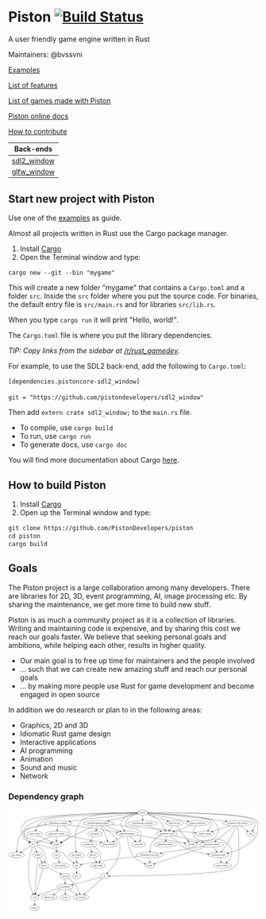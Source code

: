 # Piston [![Build Status](https://travis-ci.org/PistonDevelopers/piston.svg)](https://travis-ci.org/PistonDevelopers/piston)

A user friendly game engine written in Rust

Maintainers: @bvssvni

[Examples](https://github.com/pistondevelopers/piston-examples)

[List of features](https://github.com/PistonDevelopers/piston/issues/668)

[List of games made with Piston](https://github.com/PistonDevelopers/piston/wiki/Games-Made-With-Piston)

[Piston online docs](http://www.rust-ci.org/PistonDevelopers/piston/doc/piston/)

[How to contribute](https://github.com/PistonDevelopers/piston/blob/master/CONTRIBUTING.md)

| Back-ends |
|--------------------|
| [sdl2_window](https://github.com/pistondevelopers/sdl2_window) |
| [glfw_window](https://github.com/pistondevelopers/glfw_window) |

## Start new project with Piston

Use one of the [examples](https://github.com/pistondevelopers/piston-examples) as guide.

Almost all projects written in Rust use the Cargo package manager.

1. Install [Cargo](https://github.com/rust-lang/cargo)
2. Open the Terminal window and type:

```
cargo new --git --bin "mygame"
```

This will create a new folder "mygame" that contains a `Cargo.toml` and a folder `src`.
Inside the `src` folder where you put the source code.
For binaries, the default entry file is `src/main.rs` and for libraries `src/lib.rs`.

When you type `cargo run` it will print "Hello, world!".

The `Cargo.toml` file is where you put the library dependencies.

*TIP: Copy links from the sidebar at [/r/rust_gamedev](http://www.reddit.com/r/rust_gamedev/).*

For example, to use the SDL2 back-end, add the following to `Cargo.toml`:

```
[dependencies.pistoncore-sdl2_window]

git = "https://github.com/pistondevelopers/sdl2_window"
```

Then add `extern crate sdl2_window;` to the `main.rs` file.

* To compile, use `cargo build`
* To run, use `cargo run`
* To generate docs, use `cargo doc`

You will find more documentation about Cargo [here](http://doc.crates.io/).

## How to build Piston

1. Install [Cargo](https://github.com/rust-lang/cargo)
2. Open up the Terminal window and type:

```
git clone https://github.com/PistonDevelopers/piston
cd piston
cargo build
```

## Goals

The Piston project is a large collaboration among many developers.
There are libraries for 2D, 3D, event programming, AI, image processing etc.
By sharing the maintenance, we get more time to build new stuff.

Piston is as much a community project as it is a collection of libraries.
Writing and maintaining code is expensive, and by sharing this cost we reach our goals faster.
We believe that seeking personal goals and ambitions, while helping each other, results in higher quality.

* Our main goal is to free up time for maintainers and the people involved
* ... such that we can create new amazing stuff and reach our personal goals
* ... by making more people use Rust for game development and become engaged in open source

In addition we do research or plan to in the following areas:

* Graphics, 2D and 3D
* Idiomatic Rust game design
* Interactive applications
* AI programming
* Animation
* Sound and music
* Network

### Dependency graph

![dependencies](./Cargo.png)

